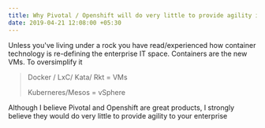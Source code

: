 ```yaml
---
title: Why Pivotal / Openshift will do very little to provide agility in your enterprise
date: 2019-04-21 12:08:00 +05:30
---
```


Unless you've living under a rock you have read/experienced how container technology is re-defining the enterprise IT space. Containers are the new VMs. To oversimplify it 

> Docker / LxC/ Kata/ Rkt = VMs
>
> Kuberneres/Mesos = vSphere

Although I believe Pivotal and Openshift are great products, I strongly believe they would do very little to provide agility to your enterprise
